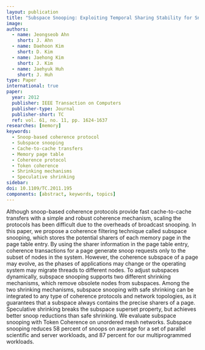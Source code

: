 ```yaml
---
layout: publication
title: "Subspace Snooping: Exploiting Temporal Sharing Stability for Snoop Reduction"
image: 
authors:
  - name: Jeongseob Ahn
    short: J. Ahn
  - name: Daehoon Kim
    short: D. Kim
  - name: Jaehong Kim
    short: J. Kim
  - name: Jaehyuk Huh
    short: J. Huh
type: Paper
international: true
paper:
  year: 2012
  publisher: IEEE Transaction on Computers
  publisher-type: Journal
  publisher-short: TC
  ref: vol. 61, no. 11, pp. 1624-1637
researches: [memory]
keywords:
  - Snoop-based coherence protocol
  - Subspace snooping
  - Cache-to-cache transfers
  - Memory page table
  - Coherence protocol
  - Token coherence
  - Shrinking mechanisms
  - Speculative shrinking
sidebar:
doi: 10.1109/TC.2011.195
components: [abstract, keywords, topics]
---
```


Although snoop-based coherence protocols provide fast cache-to-cache transfers with a simple and robust coherence mechanism, scaling the protocols has been difficult due to the overheads of broadcast snooping. In this paper, we propose a coherence filtering technique called subspace snooping, which stores the potential sharers of each memory page in the page table entry. By using the sharer information in the page table entry, coherence transactions for a page generate snoop requests only to the subset of nodes in the system. However, the coherence subspace of a page may evolve, as the phases of applications may change or the operating system may migrate threads to different nodes. To adjust subspaces dynamically, subspace snooping supports two different shrinking mechanisms, which remove obsolete nodes from subspaces. Among the two shrinking mechanisms, subspace snooping with safe shrinking can be integrated to any type of coherence protocols and network topologies, as it guarantees that a subspace always contains the precise sharers of a page. Speculative shrinking breaks the subspace superset property, but achieves better snoop reductions than safe shrinking. We evaluate subspace snooping with Token Coherence on unordered mesh networks. Subspace snooping reduces 58 percent of snoops on average for a set of parallel scientific and server workloads, and 87 percent for our multiprogrammed workloads.